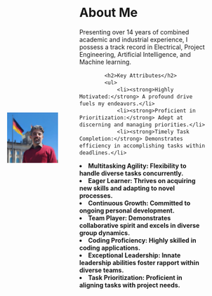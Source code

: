 
<html>
<head>
    <title>Your Personal Web Page</title>
</head>
<body>
    <div style="display: flex; align-items: center; padding: 25px;">
        <div style="flex: 1;">
            <img src="/assets/About_Me.jpeg" alt="Your Image" style="max-width: 80%;">
        </div>
        <div style="flex: 2; padding-left: 20px;">
            <h1>About Me</h1>
            <p>
                Presenting over 14 years of combined academic and industrial experience, I possess a track record in Electrical, Project Engineering, Artificial Intelligence, and Machine learning. 
            </p>
            
         
            
            <h2>Key Attributes</h2>
            <ul>
                <li><strong>Highly Motivated:</strong> A profound drive fuels my endeavors.</li>
                <li><strong>Proficient in Prioritization:</strong> Adept at discerning and managing priorities.</li>
                <li><strong>Timely Task Completion:</strong> Demonstrates efficiency in accomplishing tasks within deadlines.</li>

<li><strong>Multitasking Agility: Flexibility to handle diverse tasks concurrently.</li>
<li><strong>Eager Learner: Thrives on acquiring new skills and adapting to novel processes.</li>
<li><strong>Continuous Growth: Committed to ongoing personal development.</li>
<li><strong>Team Player: Demonstrates collaborative spirit and excels in diverse group dynamics.</li>
<li><strong>Coding Proficiency: Highly skilled in coding applications.</li>
<li><strong>Exceptional Leadership: Innate leadership abilities foster rapport within diverse teams.</li>
<li><strong>Task Prioritization: Proficient in aligning tasks with project needs.</li>



